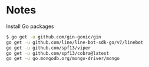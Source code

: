 # Notes

Install Go packages

```sh
$ go get -u github.com/gin-gonic/gin
go get -u github.com/line/line-bot-sdk-go/v7/linebot
go get -u github.com/spf13/viper
go get -u github.com/spf13/cobra@latest
go get -u go.mongodb.org/mongo-driver/mongo
```
